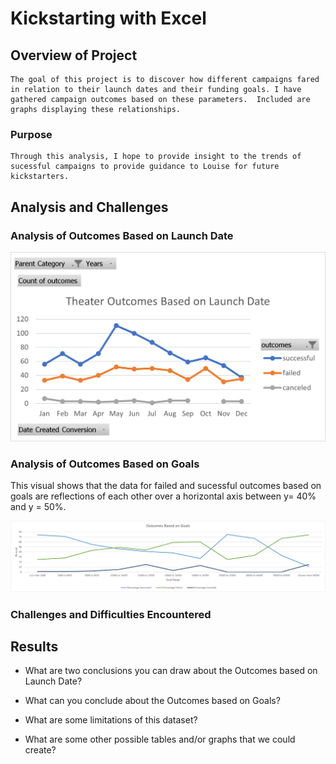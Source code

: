 # Kickstarting with Excel

## Overview of Project

	The goal of this project is to discover how different campaigns fared in relation to their launch dates and their funding goals. I have gathered campaign outcomes based on these parameters.  Included are graphs displaying these relationships.

### Purpose

	Through this analysis, I hope to provide insight to the trends of sucessful campaigns to provide guidance to Louise for future kickstarters.

## Analysis and Challenges

### Analysis of Outcomes Based on Launch Date

![Theater Outcomes vs Launch](/Theater_Outcomes_vs_Launch.png)

### Analysis of Outcomes Based on Goals

This visual shows that the data for failed and sucessful outcomes based on goals are reflections of each other over a horizontal axis between y= 40% and y = 50%.

![Outcomes vs Goals](/Outcomes_vs_Goals.png)

### Challenges and Difficulties Encountered

## Results

- What are two conclusions you can draw about the Outcomes based on Launch Date?

- What can you conclude about the Outcomes based on Goals?

- What are some limitations of this dataset?

- What are some other possible tables and/or graphs that we could create?
